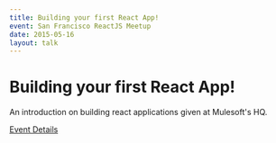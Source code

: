 ```yaml
---
title: Building your first React App!
event: San Francisco ReactJS Meetup
date: 2015-05-16
layout: talk
---
```


# Building your first React App!

An introduction on building react applications given at Mulesoft's HQ.

[Event Details](https://www.meetup.com/ReactSF/events/230426458/)
